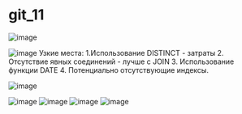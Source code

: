 # git_11
![image](https://github.com/user-attachments/assets/756f2437-652f-47a8-99bf-9a58d9a8f824)

![image](https://github.com/user-attachments/assets/5a35d1f6-3e9b-48e0-aea0-aef2e04fc443)
Узкие места:
1.Использование DISTINCT - затраты
2. Отсутствие явных соединений - лучше с JOIN
3. Использование функции DATE
4. Потенциально отсутствующие индексы.

![image](https://github.com/user-attachments/assets/1a317d4e-df72-4175-8627-4718b3e7fb12)

![image](https://github.com/user-attachments/assets/1ed7eb01-650f-486a-849f-8c6096873a73)
![image](https://github.com/user-attachments/assets/26445db7-e936-4873-aca3-f7a8d4d2d2a2)
![image](https://github.com/user-attachments/assets/a578f268-d098-4763-83bb-cadc7c663594)
![image](https://github.com/user-attachments/assets/3c9083a1-5500-40aa-8257-3240edbfbdb9)



